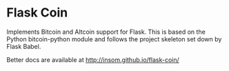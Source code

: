 Flask Coin
==========

Implements Bitcoin and Altcoin support for Flask. This is based on the Python
bitcoin-python module and follows the project skeleton set down by Flask Babel.

Better docs are available at http://insom.github.io/flask-coin/
